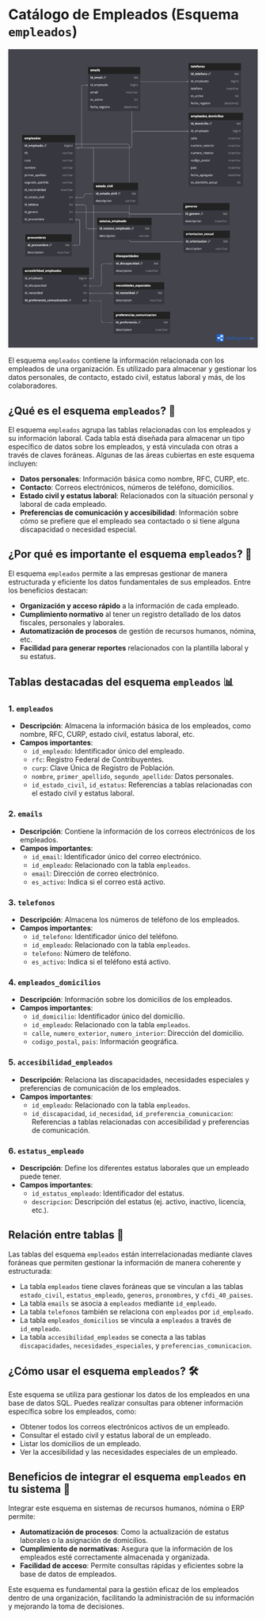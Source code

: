 # Catálogo de Empleados (Esquema `empleados`)

![Diagrama entidad-relación del schema](./diagrams/Empleados-ER.png)

El esquema `empleados` contiene la información relacionada con los empleados de una organización. Es utilizado para almacenar y gestionar los datos personales, de contacto, estado civil, estatus laboral y más, de los colaboradores.

## ¿Qué es el esquema `empleados`? 👥

El esquema `empleados` agrupa las tablas relacionadas con los empleados y su información laboral. Cada tabla está diseñada para almacenar un tipo específico de datos sobre los empleados, y está vinculada con otras a través de claves foráneas. Algunas de las áreas cubiertas en este esquema incluyen:

- **Datos personales**: Información básica como nombre, RFC, CURP, etc.
- **Contacto**: Correos electrónicos, números de teléfono, domicilios.
- **Estado civil y estatus laboral**: Relacionados con la situación personal y laboral de cada empleado.
- **Preferencias de comunicación y accesibilidad**: Información sobre cómo se prefiere que el empleado sea contactado o si tiene alguna discapacidad o necesidad especial.

## ¿Por qué es importante el esquema `empleados`? 🏢

El esquema `empleados` permite a las empresas gestionar de manera estructurada y eficiente los datos fundamentales de sus empleados. Entre los beneficios destacan:

- **Organización y acceso rápido** a la información de cada empleado.
- **Cumplimiento normativo** al tener un registro detallado de los datos fiscales, personales y laborales.
- **Automatización de procesos** de gestión de recursos humanos, nómina, etc.
- **Facilidad para generar reportes** relacionados con la plantilla laboral y su estatus.

## Tablas destacadas del esquema `empleados` 📊

### 1. `empleados`

- **Descripción**: Almacena la información básica de los empleados, como nombre, RFC, CURP, estado civil, estatus laboral, etc.
- **Campos importantes**:
  - `id_empleado`: Identificador único del empleado.
  - `rfc`: Registro Federal de Contribuyentes.
  - `curp`: Clave Única de Registro de Población.
  - `nombre`, `primer_apellido`, `segundo_apellido`: Datos personales.
  - `id_estado_civil`, `id_estatus`: Referencias a tablas relacionadas con el estado civil y estatus laboral.

### 2. `emails`

- **Descripción**: Contiene la información de los correos electrónicos de los empleados.
- **Campos importantes**:
  - `id_email`: Identificador único del correo electrónico.
  - `id_empleado`: Relacionado con la tabla `empleados`.
  - `email`: Dirección de correo electrónico.
  - `es_activo`: Indica si el correo está activo.

### 3. `telefonos`

- **Descripción**: Almacena los números de teléfono de los empleados.
- **Campos importantes**:
  - `id_telefono`: Identificador único del teléfono.
  - `id_empleado`: Relacionado con la tabla `empleados`.
  - `telefono`: Número de teléfono.
  - `es_activo`: Indica si el teléfono está activo.

### 4. `empleados_domicilios`

- **Descripción**: Información sobre los domicilios de los empleados.
- **Campos importantes**:
  - `id_domicilio`: Identificador único del domicilio.
  - `id_empleado`: Relacionado con la tabla `empleados`.
  - `calle`, `numero_exterior`, `numero_interior`: Dirección del domicilio.
  - `codigo_postal`, `pais`: Información geográfica.

### 5. `accesibilidad_empleados`

- **Descripción**: Relaciona las discapacidades, necesidades especiales y preferencias de comunicación de los empleados.
- **Campos importantes**:
  - `id_empleado`: Relacionado con la tabla `empleados`.
  - `id_discapacidad`, `id_necesidad`, `id_preferencia_comunicacion`: Referencias a tablas relacionadas con accesibilidad y preferencias de comunicación.

### 6. `estatus_empleado`

- **Descripción**: Define los diferentes estatus laborales que un empleado puede tener.
- **Campos importantes**:
  - `id_estatus_empleado`: Identificador del estatus.
  - `descripcion`: Descripción del estatus (ej. activo, inactivo, licencia, etc.).

## Relación entre tablas 🔗

Las tablas del esquema `empleados` están interrelacionadas mediante claves foráneas que permiten gestionar la información de manera coherente y estructurada:

- La tabla `empleados` tiene claves foráneas que se vinculan a las tablas `estado_civil`, `estatus_empleado`, `generos`, `pronombres`, y `cfdi_40_paises`.
- La tabla `emails` se asocia a `empleados` mediante `id_empleado`.
- La tabla `telefonos` también se relaciona con `empleados` por `id_empleado`.
- La tabla `empleados_domicilios` se vincula a `empleados` a través de `id_empleado`.
- La tabla `accesibilidad_empleados` se conecta a las tablas `discapacidades`, `necesidades_especiales`, y `preferencias_comunicacion`.

## ¿Cómo usar el esquema `empleados`? 🛠️

Este esquema se utiliza para gestionar los datos de los empleados en una base de datos SQL. Puedes realizar consultas para obtener información específica sobre los empleados, como:

- Obtener todos los correos electrónicos activos de un empleado.
- Consultar el estado civil y estatus laboral de un empleado.
- Listar los domicilios de un empleado.
- Ver la accesibilidad y las necesidades especiales de un empleado.

## Beneficios de integrar el esquema `empleados` en tu sistema 💼

Integrar este esquema en sistemas de recursos humanos, nómina o ERP permite:

- **Automatización de procesos**: Como la actualización de estatus laborales o la asignación de domicilios.
- **Cumplimiento de normativas**: Asegura que la información de los empleados esté correctamente almacenada y organizada.
- **Facilidad de acceso**: Permite consultas rápidas y eficientes sobre la base de datos de empleados.

Este esquema es fundamental para la gestión eficaz de los empleados dentro de una organización, facilitando la administración de su información y mejorando la toma de decisiones.

